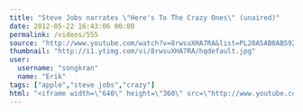 ```yaml
---
title: "Steve Jobs narrates \"Here's To The Crazy Ones\" (unaired)"
date: 2012-05-22 16:43:06 00:00
permalink: /videos/555
source: "http://www.youtube.com/watch?v=8rwsuXHA7RA&list=PL28A5AB0AB5927496&index=6&feature=plpp_video"
thumbnail: "http://i1.ytimg.com/vi/8rwsuXHA7RA/hqdefault.jpg"
user:
  username: "songkran"
  name: "Erik"
tags: ["apple","steve jobs","crazy"]
html: "<iframe width=\"640\" height=\"360\" src=\"http://www.youtube.com/embed/8rwsuXHA7RA?wmode=transparent&fs=1&feature=oembed\" frameborder=\"0\" allowfullscreen></iframe>"
---
```


